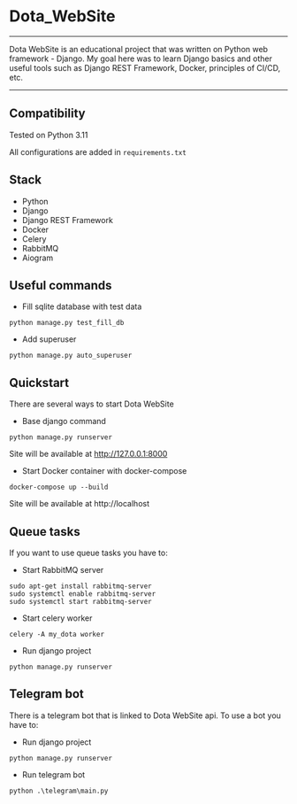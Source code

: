 # Dota_WebSite
___
Dota WebSite is an educational project that was written on Python web framework - Django. My goal here was to learn Django basics and other useful tools such as Django REST Framework, Docker, principles of CI/CD, etc.
___
## **Compatibility**
Tested on Python 3.11

All configurations are added in `requirements.txt`
## **Stack**
- Python
- Django
- Django REST Framework
- Docker
- Celery
- RabbitMQ
- Aiogram
## **Useful commands**
- Fill sqlite database with test data
```shell
python manage.py test_fill_db
```
- Add superuser
```shell
python manage.py auto_superuser
```
## **Quickstart**
There are several ways to start Dota WebSite
- Base django command
```shell
python manage.py runserver
```
Site will be available at http://127.0.0.1:8000
- Start Docker container with docker-compose
```shell
docker-compose up --build
```
Site will be available at http://localhost
## **Queue tasks**
If you want to use queue tasks you have to:
- Start RabbitMQ server 
```shell
sudo apt-get install rabbitmq-server
sudo systemctl enable rabbitmq-server
sudo systemctl start rabbitmq-server
```
- Start celery worker
```shell
celery -A my_dota worker
```
- Run django project
```shell
python manage.py runserver
```
## **Telegram bot**
There is a telegram bot that is linked to Dota WebSite api.
To use a bot you have to:
- Run django project
```shell
python manage.py runserver
```
- Run telegram bot
```shell
python .\telegram\main.py
```


